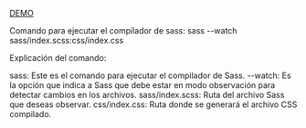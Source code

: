 <a href="https://luisguzmanm.github.io/website_gene/">DEMO</a>

Comando para ejecutar el compilador de sass: sass --watch sass/index.scss:css/index.css

Explicación del comando:

sass: Este es el comando para ejecutar el compilador de Sass.
--watch: Es la opción que indica a Sass que debe estar en modo observación para detectar cambios en los archivos.
sass/index.scss: Ruta del archivo Sass que deseas observar.
css/index.css: Ruta donde se generará el archivo CSS compilado.
